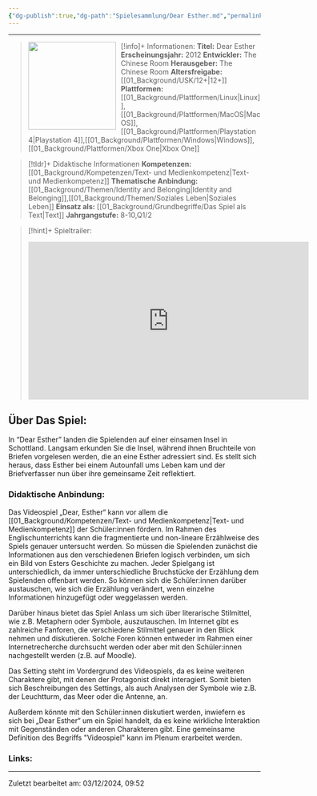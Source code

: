 ```yaml
---
{"dg-publish":true,"dg-path":"Spielesammlung/Dear Esther.md","permalink":"/spielesammlung/dear-esther/","noteIcon":"1"}
---
```


---
>[!info]+ Informationen:
><img src="https://images.gog-statics.com/1e77498ec11e1b5f4e1aef998bd9adb0d62668f422caa2c87fa4c23cd722299e.jpg" style="float:left;height:175px;padding-right:10px">**Titel:** Dear Esther
>**Erscheinungsjahr:** 2012
>**Entwickler:** The Chinese Room
>**Herausgeber:** The Chinese Room
>**Altersfreigabe:** [[01_Background/USK/12+\|12+]]
>**Plattformen:** [[01_Background/Plattformen/Linux\|Linux]],[[01_Background/Plattformen/MacOS\|MacOS]],[[01_Background/Plattformen/Playstation 4\|Playstation 4]],[[01_Background/Plattformen/Windows\|Windows]],[[01_Background/Plattformen/Xbox One\|Xbox One]]

>[!tldr]+ Didaktische Informationen
>**Kompetenzen:** [[01_Background/Kompetenzen/Text- und Medienkompetenz\|Text- und Medienkompetenz]]
>**Thematische Anbindung:** [[01_Background/Themen/Identity and Belonging\|Identity and Belonging]],[[01_Background/Themen/Soziales Leben\|Soziales Leben]]
>**Einsatz als:** [[01_Background/Grundbegriffe/Das Spiel als Text\|Text]]
>**Jahrgangstufe:** 8-10,Q1/2

>[!hint]+ Spieltrailer:
><iframe width="560" height="315" src="https://www.youtube.com/embed/_pWBV6UTEyg?si=gXgENJ5N5o2sxHBj" title="YouTube video player" frameborder="0" allow="accelerometer; autoplay; clipboard-write; encrypted-media; gyroscope; picture-in-picture; web-share" referrerpolicy="strict-origin-when-cross-origin" allowfullscreen></iframe>


## Über Das Spiel:
In “Dear Esther” landen die Spielenden auf einer einsamen Insel in Schottland. Langsam erkunden Sie die Insel, während ihnen Bruchteile von Briefen vorgelesen werden, die an eine Esther adressiert sind. Es stellt sich heraus, dass Esther bei einem Autounfall ums Leben kam und der Briefverfasser nun über ihre gemeinsame Zeit reflektiert.
### Didaktische Anbindung:

Das Videospiel „Dear, Esther“ kann vor allem die [[01_Background/Kompetenzen/Text- und Medienkompetenz\|Text- und Medienkompetenz]]  der Schüler:innen fördern. Im Rahmen des Englischunterrichts kann die fragmentierte und non-lineare Erzählweise des Spiels genauer untersucht werden. So müssen die Spielenden zunächst die Informationen aus den verschiedenen Briefen logisch verbinden, um sich ein Bild von Esters Geschichte zu machen. Jeder Spielgang ist unterschiedlich, da immer unterschiedliche Bruchstücke der Erzählung dem Spielenden offenbart werden. So können sich die Schüler:innen darüber austauschen, wie sich die Erzählung verändert, wenn einzelne Informationen hinzugefügt oder weggelassen werden.

Darüber hinaus bietet das Spiel Anlass um sich über literarische Stilmittel, wie z.B. Metaphern oder Symbole, auszutauschen. Im Internet gibt es zahlreiche Fanforen, die verschiedene Stilmittel genauer in den Blick nehmen und diskutieren. Solche Foren können entweder im Rahmen einer Internetrecherche durchsucht werden oder aber mit den Schüler:innen nachgestellt werden (z.B. auf Moodle).

Das Setting steht im Vordergrund des Videospiels, da es keine weiteren Charaktere gibt, mit denen der Protagonist direkt interagiert. Somit bieten sich Beschreibungen des Settings, als auch Analysen der Symbole wie z.B. der Leuchtturm, das Meer oder die Antenne, an. 

Außerdem könnte mit den Schüler:innen diskutiert werden, inwiefern es sich bei „Dear Esther“ um ein Spiel handelt, da es keine wirkliche Interaktion mit Gegenständen oder anderen Charakteren gibt. Eine gemeinsame Definition des Begriffs "Videospiel" kann im Plenum erarbeitet werden. 

### Links:

---
Zuletzt bearbeitet am: 03/12/2024, 09:52